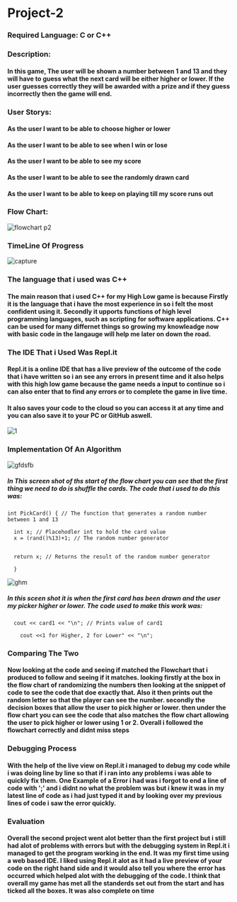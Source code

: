 # Project-2
### Required Language: C or C++
### Description:
#### In this game, The user will be shown a number between 1 and 13 and they will have to guess what the next card will be either higher or  lower. If the user guesses correctly they will be awarded with a prize and if they guess incorrectly then the game will end.

### User Storys:
  
 #### As the user I want to be able to choose higher or lower 
 #### As the user I want to be able to see when I win or lose
 #### As the user I want to be able to see my score 
 #### As the user I want to be able to see the randomly drawn card
 #### As the user I want to be able to keep on playing till my score runs out

### Flow Chart:
![flowchart p2](https://user-images.githubusercontent.com/31927415/32719636-f9d91864-c858-11e7-8c81-34974b31c6e7.JPG)

### TimeLine Of Progress
![capture](https://user-images.githubusercontent.com/31927415/33025223-4e1cf2cc-ce05-11e7-84cc-089e5ae35428.JPG)

### The language that i used was C++
#### The main reason that i used C++ for my High Low game is because Firstly it is the language that i have the most experience in so i felt the most confident using it. Secondly it upports functions of high level programming languages, such as scripting for software applications. C++ can be used for many differnet things so growing my knowleadge now with basic code in the langauge will help me later on down the road.

### The IDE That i Used Was Repl.it
#### Repl.it is a online IDE that has a live preview of the outcome of the code that i have written so i an see any errors in present time and it also helps with this high low game because the game needs a input to continue so i can also enter that to find any errors or to complete the game in live time. 
#### It also saves your code to the cloud so you can access it at any time and you can also save it to your PC or GitHub aswell. 
![1](https://user-images.githubusercontent.com/31927415/35562946-fe164316-05ac-11e8-8c08-8dee68d5dd00.jpg)


### Implementation Of An Algorithm 
![gfdsfb](https://user-images.githubusercontent.com/31927415/33656786-0cbd9554-da6f-11e7-815c-681f1639654e.JPG) 
##### In This screen shot of ths start of the flow chart you can see that the first thing we need to do is shuffle the cards. The code that i used to do this was:   

    int PickCard() { // The function that generates a random number between 1 and 13
  
      int x; // Placehodler int to hold the card value
      x = (rand()%13)+1; // The random number generator
  
  
      return x; // Returns the result of the random number generator
  
      } 

![ghm](https://user-images.githubusercontent.com/31927415/33656952-b62a733c-da6f-11e7-8e2f-72790e6603a9.JPG)
##### In this sceen shot it is when the first card has been drawn and the user my picker higher or lower. The code used to make this work was: 
      cout << card1 << "\n"; // Prints value of card1
    
    	cout <<1 for Higher, 2 for Lower" << "\n"; 

### Comparing The Two
#### Now looking at the code and seeing if matched the Flowchart that i produced to follow and seeing if it matches. looking firstly at the box in the flow chart of randomizing the numbers then looking at the snippet of code to see the code that doe exactly that. Also it then prints out the random letter so that the player can see the number. secondly the decision boxes that allow the user to pick higher or lower. then under the flow chart you can see the code that also matches the flow chart allowing the user to pick higher or lower using 1 or 2. Overall i followed the flowchart correctly and didnt miss steps  


### Debugging Process
#### With the help of the live view on Repl.it i managed to debug my code while i was doing line by line so that if i ran into any problems i was able to quickly fix them. One Example of a Error i had was i forgot to end a line of code with ';' and i didnt no what the problem was but i knew it was in my latest line of code as i had just typed it and by looking over my previous lines of code i saw the error quickly.

### Evaluation 
#### Overall the second project went alot better than the first project but i still had alot of problems with errors but with the debugging system in Repl.it i managed to get the program working in the end. It was my first time using a web based IDE. I liked using Repl.it alot as it had a live preview of your code on the right hand side and it would also tell you where the error has occurred which helped alot with the debugging of the code. I think that overall my game has met all the standerds set out from the start and has ticked all the boxes. It was also complete on time
